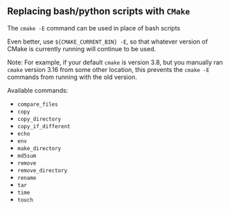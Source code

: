 ## Replacing bash/python scripts with `CMake`

The `cmake -E` command can be used in place of bash scripts

Even better, use `${CMAKE_CURRENT_BIN} -E`, so that whatever version of CMake is currently running will continue to be used.

Note:
For example, if your default `cmake` is version 3.8, but you manually ran `cmake` version 3.16 from some other location, this prevents the `cmake -E` commands from running with the old version.


Available commands:
* `compare_files`
* `copy`
* `copy_directory`
* `copy_if_different`
* `echo`
* `env`
* `make_directory`
* `md5sum`
* `remove`
* `remove_directory`
* `rename`
* `tar`
* `time`
* `touch`
